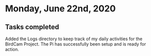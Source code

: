 # Monday, June 22nd, 2020

## Tasks completed

Added the Logs directory to keep track of my daily activities for the BirdCam Project. The Pi has successfully been setup and is ready for action.
